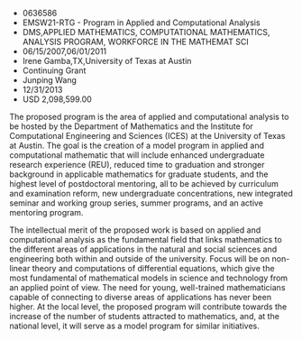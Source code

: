 
* 0636586
* EMSW21-RTG - Program in Applied and Computational Analysis
* DMS,APPLIED MATHEMATICS, COMPUTATIONAL MATHEMATICS, ANALYSIS PROGRAM, WORKFORCE IN THE MATHEMAT SCI
* 06/15/2007,06/01/2011
* Irene Gamba,TX,University of Texas at Austin
* Continuing Grant
* Junping Wang
* 12/31/2013
* USD 2,098,599.00

The proposed program is the area of applied and computational analysis to be
hosted by the Department of Mathematics and the Institute for Computational
Engineering and Sciences (ICES) at the University of Texas at Austin. The goal
is the creation of a model program in applied and computational mathematic that
will include enhanced undergraduate research experience (REU), reduced time to
graduation and stronger background in applicable mathematics for graduate
students, and the highest level of postdoctoral mentoring, all to be achieved by
curriculum and examination reform, new undergraduate concentrations, new
integrated seminar and working group series, summer programs, and an active
mentoring program.

The intellectual merit of the proposed work is based on applied and
computational analysis as the fundamental field that links mathematics to the
different areas of applications in the natural and social sciences and
engineering both within and outside of the university. Focus will be on non-
linear theory and computations of differential equations, which give the most
fundamental of mathematical models in science and technology from an applied
point of view. The need for young, well-trained mathematicians capable of
connecting to diverse areas of applications has never been higher. At the local
level, the proposed program will contribute towards the increase of the number
of students attracted to mathematics, and, at the national level, it will serve
as a model program for similar initiatives.
